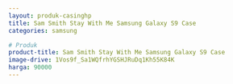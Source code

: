 ```yaml
---
layout: produk-casinghp
title: Sam Smith Stay With Me Samsung Galaxy S9 Case
categories: samsung

# Produk
product-title: Sam Smith Stay With Me Samsung Galaxy S9 Case
image-drive: 1Vos9f_Sa1WQfrhYGSHJRuDq1Kh55K84K
harga: 90000
---
```

